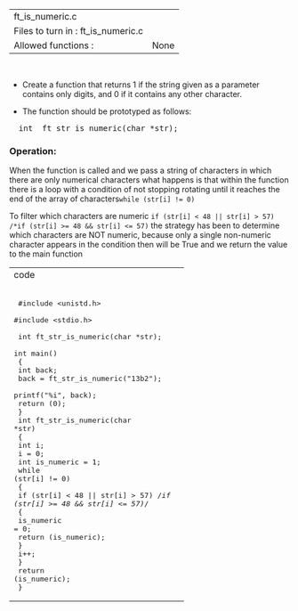 |||
|:--|:--|
|ft_is_numeric.c||
|Files to turn in : ft_is_numeric.c||
|Allowed functions : |None|

<br>

- Create a function that returns 1 if the string given as a parameter contains only
digits, and 0 if it contains any other character.

- The function should be prototyped as follows:

<pre>  int	ft_str_is_numeric(char *str);</pre> 

### Operation:

When the function is called and we pass a string of characters in which there are only numerical characters what happens is that within the function there is a loop with a condition of not stopping rotating until it reaches the end of the array of characters`while (str[i] != 0)` 

To filter which characters are numeric `if (str[i] < 48 || str[i] > 57) /*if (str[i] >= 48 && str[i] <= 57)` the strategy has been to determine which characters are NOT numeric, because only a single non-numeric character appears in the condition then will be True and we return the value to the main function

|||
|:-|:-|
|code||
|<pre> <br> #include <unistd.h><br> #include <stdio.h><br> <br> int    ft_str_is_numeric(char *str);<br> int main()<br> {<br>     int back;<br>     back = ft_str_is_numeric("13b2");<br>     printf("%i", back);<br>     return (0);<br> }<br> int    ft_str_is_numeric(char *str)<br> {<br>     int i;<br>     i = 0;     <br>     int is_numeric = 1;<br>     while (str[i] != 0)<br>     {<br>         if (str[i] < 48 \|\| str[i] > 57) /*if (str[i] >= 48 && str[i] <= 57)*/<br>         {<br>             is_numeric = 0;<br>              return (is_numeric);<br>         }<br>         i++;<br>     }<br>     return (is_numeric);<br> }</pre> ||

